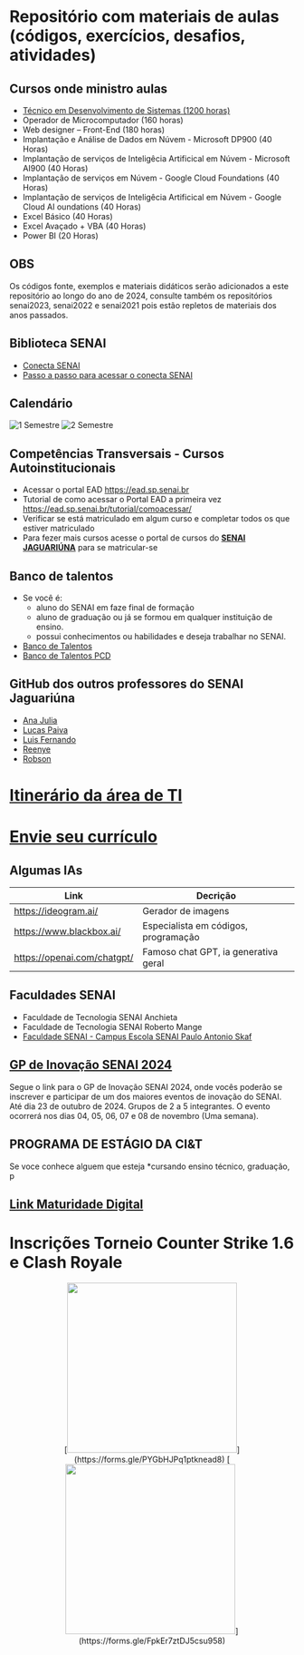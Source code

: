 # Repositório com materiais de aulas (códigos, exercícios, desafios, atividades)
## Cursos onde ministro aulas
- [Técnico em Desenvolvimento de Sistemas (1200 horas)](./ds/README.md)
- Operador de Microcomputador (160 horas)
- Web designer – Front-End (180 horas)
- Implantação e Análise de Dados em Núvem - Microsoft DP900 (40 Horas)
- Implantação de serviços de Inteligêcia Artificical em Núvem - Microsoft AI900 (40 Horas)
- Implantação de serviços em Núvem - Google Cloud Foundations (40 Horas)
- Implantação de serviços de Inteligêcia Artificical em Núvem - Google Cloud AI oundations (40 Horas)
- Excel Básico (40 Horas)
- Excel Avaçado + VBA (40 Horas)
- Power BI (20 Horas)
## OBS
Os códigos fonte, exemplos e materiais didáticos serão adicionados a este repositório ao longo do ano de 2024, consulte também os repositórios senai2023, senai2022 e senai2021 pois estão repletos de materiais dos anos passados.

## Biblioteca SENAI
- [Conecta SENAI](https://www.conectasenai.com.br/login/)
- [Passo a passo para acessar o conecta SENAI](./conecta-passo-a-passo.pdf)

## Calendário
![1 Semestre](./assets/calendario01.png)
![2 Semestre](./assets/calendario02.png)

## Competências Transversais - Cursos Autoinstitucionais
- Acessar o portal EAD https://ead.sp.senai.br
- Tutorial de como acessar o Portal EAD a primeira vez https://ead.sp.senai.br/tutorial/comoacessar/
- Verificar se está matriculado em algum curso e completar todos os que estiver matriculado
- Para fezer mais cursos acesse o portal de cursos do **[SENAI JAGUARIÚNA](https://sp.senai.br/cursos?unidade=513)** para se matricular-se

## Banco de talentos
- Se você é:
    - aluno do SENAI em faze final de formação
    - aluno de graduação ou já se formou em qualquer instituição de ensino.
    - possui conhecimentos ou habilidades e deseja trabalhar no SENAI.
- [Banco de Talentos](https://sesisenaisp.jobs.recrut.ai/)
- [Banco de Talentos PCD](https://sesisenaisp.jobs.recrut.ai/job/LKJV4W)

## GitHub dos outros professores do SENAI Jaguariúna
- [Ana Julia](https://github.com/AnaMassaro)
- [Lucas Paiva](https://github.com/lucasPaiva00)
- [Luis Fernando](luisfernandospoljaric)
- [Reenye](https://github.com/ReenyeLima)
- [Robson](https://github.com/robsonbsouzaa)

# [Itinerário da área de TI](https://view.genial.ly/653809a786dac80010d6f675/interactive-content-itinerario-da-area-de-tecnologia-da-informacao)
# [Envie seu currículo](https://forms.gle/LFYviKyoqLpeJRcX9)

## Algumas IAs
|Link|Decrição|
|-|-|
|https://ideogram.ai/|Gerador de imagens|
|https://www.blackbox.ai/|Especialista em códigos, programação|
|https://openai.com/chatgpt/|Famoso chat GPT, ia generativa geral|

## Faculdades SENAI
- Faculdade de Tecnologia SENAI Anchieta
- Faculdade de Tecnologia SENAI Roberto Mange
- [Faculdade SENAI - Campus Escola SENAI Paulo Antonio Skaf](https://sp.senai.br/cursos/graduacao/0?unidade=134)

## [GP de Inovação SENAI 2024](https://gp2024.senai.br/)
Segue o link para o GP de Inovação SENAI 2024, onde vocês poderão se inscrever e participar de um dos maiores eventos de inovação do SENAI. Até dia 23 de outubro de 2024. Grupos de 2 a 5 integrantes. O evento ocorrerá nos dias 04, 05, 06, 07 e 08 de novembro (Uma semana).

## PROGRAMA DE ESTÁGIO DA CI&T
Se voce conhece alguem que esteja *cursando ensino técnico, graduação, p

## [Link Maturidade Digital](https://maturidadedigital.senai.br/respostas/eyJyZXNwb25kZW50Q2F0ZWdvcnlJZCI6MTUwMiwicmVzZWFyY2hJZCI6NTQyLCJ1bml0SWQiOjEyMjIsInJlZ2lvbmFsSWQiOjI2LCJrZXkiOiJTRU5BSSIsImJ1c2luZXNzSWQiOjEsImlhdCI6MTczMTMzMDM3NCwiZXhwIjoxNzMxNDE2Nzc0fQ.SnA5hO3OBY6rhwvEDS6bIB6wAcQlPMRs-TlwRmZ2ZtsbZZVvXNHgZjbNBD-xWyKl)

# Inscrições Torneio Counter Strike 1.6 e Clash Royale
<div align = "center"> 
[<img src="https://github.com/user-attachments/assets/60fd6a2d-a7a3-49a5-b0a7-69d0dd3620fe" width="300">](https://forms.gle/PYGbHJPq1ptknead8)
[<img src="https://github.com/user-attachments/assets/bec3dfd6-e4bf-4521-bfb1-a3005349244f" width="300">](https://forms.gle/FpkEr7ztDJ5csu958)
</div>
